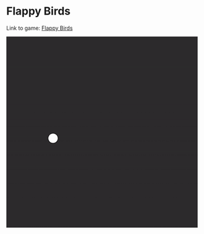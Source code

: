 # Flappy Birds

Link to game: [Flappy Birds](https://tansonlee.github.io/flappy-birds/)

![](gif/flappy-birds.gif)
